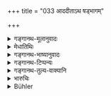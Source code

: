 +++
title = "033 आददीताऽथ षड्भागम्"

+++

<details><summary>गङ्गानथ-मूलानुवादः</summary>

Property that has been lost and found should remain in the charge of specially deputed (officials); and the thieves that he may detect in connection with this, the king shall cause to be killed by an elephant.—(33)
</details>

<details><summary>मेधातिथिः</summary>

**आददीत** गृह्णीयात् **षष्ठं भागं दशमं द्वादशं वा** प्रनष्टलब्धाद् द्रव्यात् । अवशिष्टं स्वामिने ऽर्पयेत् । तत्र प्रथमे वर्षे द्वादशो भागो द्वितीये दशमस् तृतीये षष्ठ इति । अथ वा रक्षाक्लेशक्षयापेक्षो भागविकल्पः । **सतां धर्मम् अनुस्मरन्** शिषानाम् एष समाचार इति जानानः ॥ ८.३३ ॥
</details>

<details><summary>गङ्गानथ-भाष्यानुवादः</summary>

‘*Pranaṣṭādhigatan*’— that which has been lost and then found, *i.e*., at first lost and subsequently found.

‘*Should remain in charge of officials specially deputed*’—whose chief duty is to take care of the property.

While it is thus kept, if thieves should happen to steal it,—then these thieves the King shall cause to be killed by an elephant.

The specification of the ‘elephant’ can only he with a view to some invisible (transcendental) result.—(33)
</details>

<details><summary>गङ्गानथ-टिप्पन्यः</summary>

Which particular part of the property is to be taken by the king in any
particular case shall depend upon the length of time for which it has
been kept by the king (Medhātithi and Rāghavānanda),—or on the trouble
involved in keeping it (Medhātithi and Govindarāja),—or on the character
of the owner (Kullūka and Nārāyaṇa).

This verse is quoted in *Mitākṣarā* (on 2.33), which concludes that
dining the first year, the king should hand over to the owner the entire
property, keeping nothing for the state,—during the second year he
should keep for the state the twelfth part of it,—during the third year,
its tenth part,—and during the fourth year and onwards, the sixth part;
and in every case the fourth part of the royal share should be given to
the man who found the property.—This is again quoted in the same work
under 2.173, where also the same explanation is accepted.

It is quoted in *Aparārka* (p. 778), which declares that whether the
king shall take the larger or smaller share shall depend upon the
trouble involved in the keeping of the property.

It is quoted in *Vyavahāramayūkha* (p. 87), which accepts the
explanation given in the *Mitākṣarā*, and adds that the rule that the
king should take the whole property after the lapse of three years is
meant for those cases where the owner of the property is not known; but
in cases where it is known that such and such an article has been
forgotten here by this or that man,—the property has to be handed over
to him, even though he may turn up after the lapse of three years.

It is quoted in *Vivādaratnākara* (p. 347), which adds the following
notes;—‘*Praṇaṣṭādhigatāt*’ means ‘out of the property that was lost,
discovered *and kept in custody*;’—the alternatives regarding the
portion to be taken by the king are based upon the amount of trouble
involved in the keeping of the property;—this rule is meant for the case
of property other than the ‘single-hoofed’ and the rest mentioned in
Yājñavalkya (2.174).

It is quoted in *Madanapārijāta* (p. 226);—and in *Vīramitrodaya*
(Rājanīti, p. 265), which adds the following notes:—‘*Praṇaṣṭa*’ means
‘fallen away from the possession of the owner—if some such property has
been found by the customs-officer or other officers guarding the place,
and brought over to the king,—then out of that, if the owner should turn
up to claim it during the first year, the king should hand over to him
the whole of it,—if during the second year, he should keep for the state
the twelfth part of it,—during the third year, the tenth part, and
during the fourth year and onwards, the sixth part, adding that the
increased share is justified by the increased trouble involved in
keeping the property for a longer period.

It is quoted in *Nṛsiṃhaprasāda* (Vyavahāra, p. 27b).
</details>

<details><summary>गङ्गानथ-तुल्य-वाक्यानि</summary>

**(verses 8.33-34)**

*Arthaśāstra* (p. 96).—‘In the case of the loss of property in the shape
of a biped, the owner shall pay five *Paṇas* as the fee; in that of
one-hoofed animals, 4 *Paṇas*; in the case of cows and buffaloes, 2
*Paṇas*; in that of small cattle, one fourth of a *Paṇa*; in the case of
gems and minor metals, five per cent, of the value.’

*Gautama* (10.36-38).—(See under 30.)

*Yājñavalkya* (2.174).—‘The owner should give to the Under 4 *Paṇas* in
the case of a one-hoofed animal, 5 in the ease of man, two in the ease
of buffaloes, camels and cows, and a fourth *Paṇa* in the case of sheep
or goat.’

*Nārada* (Vivādaratnākara).—‘If a man recovers his own property that had
been lost, he shall report it to the King; and he shall take it only
after he has proved his honesty.’
</details>

<details><summary>भारुचिः</summary>

ऊर्ध्वम् एव त्र्यब्दाद् अधिगतस्वामिकम्, न तु सर्वं प्रत्यर्पयेत् । किं तर्हि उद्धृतषड्भागादिभागं प्रत्यर्पयेत् । षड्भागादिग्रहणव्यवस्था च गुणापेक्षया संरक्षणश्रमव्यपेक्षया च नियम्यते ॥ ८.३३ ॥
</details>

<details><summary>Bühler</summary>

033	Now the king, remembering the duty of good men, may take one-sixth part of property lost and afterwards found, or one-tenth, or at least one-twelfth.
</details>
